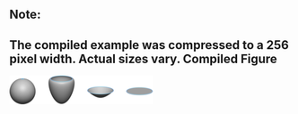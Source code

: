 Note:
-----

The compiled example was compressed to a 256
pixel width. Actual sizes vary.
Compiled Figure
---------------
![Example](Sphere_to_Disk_Homeo.png)
